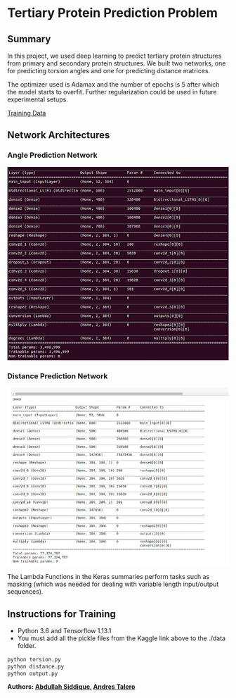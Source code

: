 # Tertiary Protein Prediction Problem

## Summary
In this project, we used deep learning to predict tertiary protein structures from primary and secondary protein structures. We built two networks, one for predicting torsion angles and one for predicting distance matrices.

The optimizer used is Adamax and the number of epochs is 5 after which the model starts to overfit. Further regularization could be used in future experimental setups.

[Training Data](https://www.kaggle.com/c/cu-deep-learning-spring19-hw2/data)

## Network Architectures
### Angle Prediction Network
![alt text](https://github.com/atalero/protein_prediction/blob/master/angle_network.png)
### Distance Prediction Network
![alt text](https://github.com/atalero/protein_prediction/blob/master/distance_network.png)

The Lambda Functions in the Keras summaries perform tasks such as masking (which was needed for dealing with variable length input/output sequences).

## Instructions for Training
* Python 3.6 and Tensorflow 1.13.1
* You must add all the pickle files from the Kaggle link above to the ./data folder.

```
python torsion.py
python distance.py
python output.py
```

**Authors: [Abdullah Siddique](https://github.com/s-abdullah), [Andres Talero](https://github.com/atalero)**
